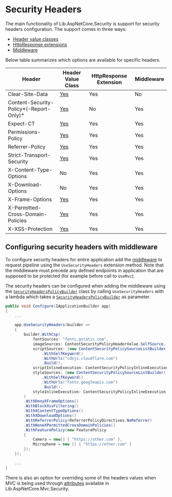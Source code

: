 ﻿# Security Headers

The main functionality of Lib.AspNetCore.Security is support for security headers configuration. The support comes in three ways:

- [Header value classes](../api/Lib.AspNetCore.Security.Http.Headers.html)
- [HttpResponse extensions](../api/Lib.AspNetCore.Security.Http.Extensions.HttpResponseHeadersExtensions.html)
- [Middleware](../api/Lib.AspNetCore.Security.SecurityHeadersMiddleware.html)

Below table summarizes which options are available for specific headers.

Header | Header Value Class | HttpResponse Extension | Middleware
------ | ------------------ | ---------------------- | ----------
Clear-Site-Data | [Yes](../api/Lib.AspNetCore.Security.Http.Headers.ClearSiteDataHeaderValue.html) | Yes | No
Content-Security-Policy*(-Report-Only)* | [Yes](../api/Lib.AspNetCore.Security.Http.Headers.ContentSecurityPolicyHeaderValue.html) | No | Yes
Expect-CT | [Yes](../api/Lib.AspNetCore.Security.Http.Headers.ExpectCtHeaderValue.html) | Yes | Yes
Permissions-Policy | [Yes](../api/Lib.AspNetCore.Security.Http.Headers.PermissionsPolicyHeaderValue.html) | Yes | Yes
Referrer-Policy | [Yes](../api/Lib.AspNetCore.Security.Http.Headers.ReferrerPolicyHeaderValue.html) | Yes | Yes
Strict-Transport-Security | [Yes](../api/Lib.AspNetCore.Security.Http.Headers.StrictTransportSecurityHeaderValue.html) | Yes | Yes
X-Content-Type-Options | No | Yes | Yes
X-Download-Options | No | Yes | Yes
X-Frame-Options | [Yes](../api/Lib.AspNetCore.Security.Http.Headers.XFrameOptionsHeaderValue.html) | Yes | Yes
X-Permitted-Cross-Domain-Policies | [Yes](../api/Lib.AspNetCore.Security.Http.Headers.XPermittedCrossDomainPoliciesHeaderValue.html) | Yes | Yes
X-XSS-Protection | [Yes](../api/Lib.AspNetCore.Security.Http.Headers.XXssProtectionHeaderValue.html) | Yes | Yes


## Configuring security headers with middleware

To configure security headers for entire application add the [middleware](../api/Lib.AspNetCore.Security.SecurityHeadersMiddleware.html) to request pipeline using the `UseSecurityHeaders` extension method. Note that the middleware must precede any defined endpoints in application that are supposed to be protected (for example before call to `UseMvc`).

The security headers can be configured when adding the middleware using the [`SecurityHeadersPolicyBuilder`](../api/Lib.AspNetCore.Security.SecurityHeadersPolicyBuilder.html) class by calling `UseSecurityHeaders` with a lambda which takes a [`SecurityHeadersPolicyBuilder`](../api/Lib.AspNetCore.Security.SecurityHeadersPolicyBuilder.html) as parameter.

```cs
public void Configure(IApplicationBuilder app)
{
    ...

    app.UseSecurityHeaders(builder =>
    {
        builder.WithCsp(
            fontSources: "fonts.gstatic.com",
            imageSources: ContentSecurityPolicyHeaderValue.SelfSource,
            scriptSources: (new ContentSecurityPolicySourceListBuilder())
				.WithSelfKeyword()
				.WithUrls("cdnjs.cloudflare.com")
				.Build(),
            scriptInlineExecution: ContentSecurityPolicyInlineExecution.Hash,
            styleSources: (new ContentSecurityPolicySourceListBuilder())
				.WithSelfKeyword()
				.WithUrls("fonts.googleapis.com")
				.Build(),
            styleInlineExecution: ContentSecurityPolicyInlineExecution.Hash
        )
        .WithDenyXFrameOptions()
        .WithBlockXssFiltering()
        .WithXContentTypeOptions()
        .WithXDownloadOptions()
        .WithReferrerPolicy(ReferrerPolicyDirectives.NoReferrer)
		.WithNoneXPermittedCrossDomainPolicies()
		.WithFeaturePolicy(new FeaturePolicy
        {
            Camera = new[] { "https://other.com" },
            Microphone = new [] { "https://other.com" }
        });
    });

    ...
}
```

There is also an option for overriding some of the headers values when MVC is being used through [attributes](../api/Lib.AspNetCore.Mvc.Security.Filters.html) available in Lib.AspNetCore.Mvc.Security.